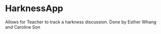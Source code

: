 # HarknessApp

Allows for Teacher to track a harkness discussion.
Done by Esther Whang and Caroline Son
